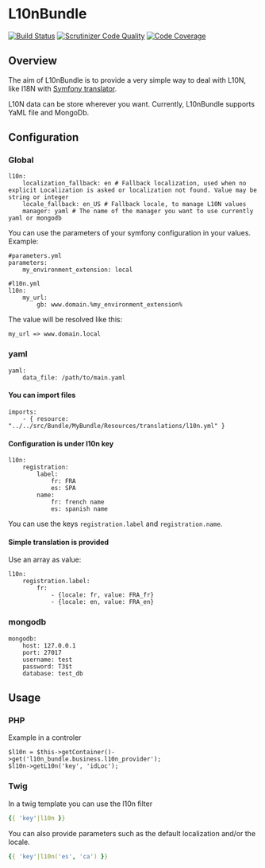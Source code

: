 L10nBundle
==========

[![Build Status](https://travis-ci.org/lafourchette/L10nBundle.svg?branch=master)](https://travis-ci.org/lafourchette/L10nBundle) [![Scrutinizer Code Quality](https://scrutinizer-ci.com/g/lafourchette/L10nBundle/badges/quality-score.png?s=77af0dc7eed34c47d0b264469ab2031c21d6f968)](https://scrutinizer-ci.com/g/lafourchette/L10nBundle/) [![Code Coverage](https://scrutinizer-ci.com/g/lafourchette/L10nBundle/badges/coverage.png?s=d6df93262b412bb71ecb7fd1365077ad919e660a)](https://scrutinizer-ci.com/g/lafourchette/L10nBundle/)

Overview
--------

The aim of L10nBundle is to provide a very simple way to deal with L10N, like I18N with [Symfony translator](http://symfony.com/doc/current/components/translation/usage.html "Using the Translator").

L10N data can be store wherever you want.
Currently, L10nBundle supports YaML file and MongoDb.


Configuration
-------------

### Global
    l10n:
        localization_fallback: en # Fallback localization, used when no explicit Localization is asked or localization not found. Value may be string or integer
        locale_fallback: en_US # Fallback locale, to manage L10N values
        manager: yaml # The name of the manager you want to use currently yaml or mongodb

You can use the parameters of your symfony configuration in your values.
Example:

    #parameters.yml
    parameters:
        my_environment_extension: local

    #l10n.yml
    l10n:
        my_url:
            gb: www.domain.%my_environment_extension%

The value will be resolved like this:

    my_url => www.domain.local

### yaml
    yaml:
        data_file: /path/to/main.yaml

#### You can import files

    imports:
        - { resource: "../../src/Bundle/MyBundle/Resources/translations/l10n.yml" }

#### Configuration is under l10n key

    l10n:
        registration:
            label:
                fr: FRA
                es: SPA
            name:
                fr: french name
                es: spanish name

You can use the keys `registration.label` and `registration.name`.

#### Simple translation is provided
Use an array as value:

    l10n:
        registration.label:
            fr:
                - {locale: fr, value: FRA_fr}
                - {locale: en, value: FRA_en}

### mongodb
    mongodb:
        host: 127.0.0.1
        port: 27017
        username: test
        password: T3$t
        database: test_db
        
    
Usage
-----

### PHP

Example in a controler

    $l10n = $this->getContainer()->get('l10n_bundle.business.l10n_provider');
    $l10n->getL10n('key', 'idLoc');

### Twig

In a twig template you can use the l10n filter

```yaml
{{ 'key'|l10n }}
```

You can also provide parameters such as the default localization and/or the locale.

```yaml
{{ 'key'|l10n('es', 'ca') }}
```
